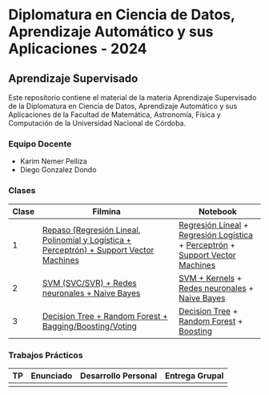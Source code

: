 # Diplomatura en Ciencia de Datos, Aprendizaje Automático y sus Aplicaciones - 2024

## Aprendizaje Supervisado

Este repositorio contiene el material de la materia Aprendizaje Supervisado de la Diplomatura en Ciencia de Datos, Aprendizaje Automático y sus Aplicaciones de la Facultad de Matemática, Astronomía, Física y Computación de la Universidad Nacional de Córdoba.

### Equipo Docente

- Karim Nemer Pelliza
- Diego Gonzalez Dondo

### Clases

| Clase | Filmina | Notebook |
|-------|---------|----------|
| 1 | [Repaso (Regresión Lineal, Polinomial y Logística + Perceptrón) + Support Vector Machines](./clases/filminas/clase1.pdf) | [Regresión Lineal](./clases/notebooks/demo_1_linear_regression.ipynb) + [Regresión Logística](./clases/notebooks/demo_2_logistic_regression.ipynb) + [Perceptrón](./clases/notebooks/demo_3_perceptron.ipynb) + [Support Vector Machines](./clases/notebooks/demo_4_svm.ipynb) |
| 2 | [SVM (SVC/SVR) + Redes neuronales + Naive Bayes](./clases/filminas/clase2.pdf) | [SVM + Kernels](./clases/notebooks/demo_5_kernels.ipynb) + [Redes neuronales](./clases/notebooks/demo_6_neural_networks.ipynb) + [Naive Bayes](./clases/notebooks/demo_7_naive_bayes.ipynb) |
| 3 | [Decision Tree + Random Forest + Bagging/Boosting/Voting](./clases/filminas/clase3.pdf) | [Decision Tree](./clases/notebooks/demo_8_trees.ipynb) + [Random Forest](./clases/notebooks/demo_9_random_forest.ipynb) + [Boosting](./clases/notebooks/demo_10_boosting.ipynb) |

### Trabajos Prácticos

| TP | Enunciado | Desarrollo Personal | Entrega Grupal |
|----|-----------|---------------------|----------------|
| | | | |
